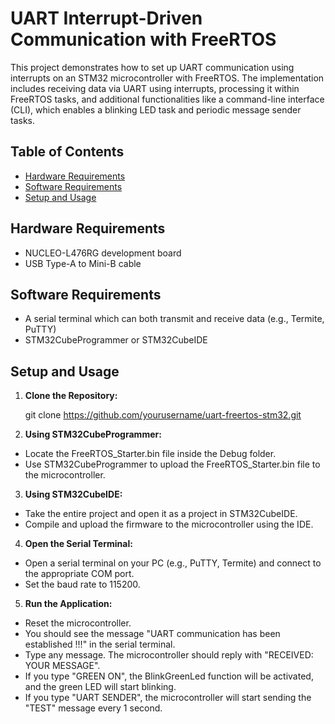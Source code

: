 # UART Interrupt-Driven Communication with FreeRTOS

This project demonstrates how to set up UART communication using interrupts on an STM32 microcontroller with FreeRTOS. The implementation includes receiving data via UART using interrupts, processing it within FreeRTOS tasks, and additional functionalities like a command-line interface (CLI), which enables a blinking LED task and periodic message sender tasks.

## Table of Contents
- [Hardware Requirements](#hardware-requirements)
- [Software Requirements](#software-requirements)
- [Setup and Usage](#setup-and-usage)

## Hardware Requirements

- NUCLEO-L476RG development board
- USB Type-A to Mini-B cable

## Software Requirements

- A serial terminal which can both transmit and receive data (e.g., Termite, PuTTY)
- STM32CubeProgrammer or STM32CubeIDE

## Setup and Usage

1. **Clone the Repository:**

    git clone https://github.com/yourusername/uart-freertos-stm32.git

2. **Using STM32CubeProgrammer:**

- Locate the FreeRTOS_Starter.bin file inside the Debug folder.
- Use STM32CubeProgrammer to upload the FreeRTOS_Starter.bin file to the microcontroller.

3. **Using STM32CubeIDE:**

- Take the entire project and open it as a project in STM32CubeIDE.
- Compile and upload the firmware to the microcontroller using the IDE.

4. **Open the Serial Terminal:**

- Open a serial terminal on your PC (e.g., PuTTY, Termite) and connect to the appropriate COM port.
- Set the baud rate to 115200.

5. **Run the Application:**

- Reset the microcontroller.
- You should see the message "UART communication has been established !!!" in the serial terminal.
- Type any message. The microcontroller should reply with "RECEIVED: YOUR MESSAGE".
- If you type "GREEN ON", the BlinkGreenLed function will be activated, and the green LED will start blinking.
- If you type "UART SENDER", the microcontroller will start sending the "TEST" message every 1 second.
